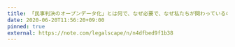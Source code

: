 ```yaml
---
title: 「民事判決のオープンデータ化」とは何で、なぜ必要で、なぜ私たちが関わっているのか
date: 2020-06-20T11:56:20+09:00
pinned: true
external: https://note.com/legalscape/n/n4dfbed9f1b38
---
```

